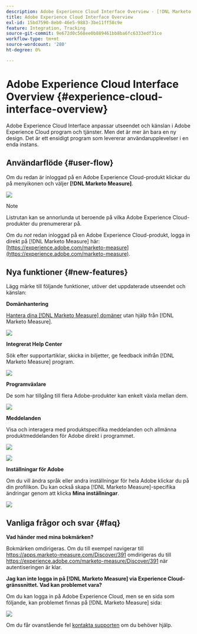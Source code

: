 ```yaml
---
description: Adobe Experience Cloud Interface Overview - [!DNL Marketo Measure]
title: Adobe Experience Cloud Interface Overview
exl-id: 15bd7590-8eb0-46e5-9883-3be11ff58c9e
feature: Integration, Tracking
source-git-commit: 9e672d0c568ee0b889461bb8ba6fc6333edf31ce
workflow-type: tm+mt
source-wordcount: '280'
ht-degree: 0%

---
```


# Adobe Experience Cloud Interface Overview {#experience-cloud-interface-overview}

Adobe Experience Cloud Interface anpassar utseendet och känslan i Adobe Experience Cloud program och tjänster. Men det är mer än bara en ny design. Det är ett ensidigt program som levererar användarupplevelser i en enda instans.

## Användarflöde {#user-flow}

Om du redan är inloggad på en Adobe Experience Cloud-produkt klickar du på menyikonen och väljer **[!DNL Marketo Measure]**.

![](assets/unified-shell-overview-4.png)

>[!NOTE]
>
>Listrutan kan se annorlunda ut beroende på vilka Adobe Experience Cloud-produkter du prenumererar på.

Om du _not_ redan inloggad på en Adobe Experience Cloud-produkt, logga in direkt på [!DNL Marketo Measure] här: [https://experience.adobe.com/marketo-measure](https://experience.adobe.com/marketo-measure).

## Nya funktioner {#new-features}

Lägg märke till följande funktioner, utöver det uppdaterade utseendet och känslan:

**Domänhantering**

[Hantera dina [!DNL Marketo Measure] domäner](/help/marketo-measure-and-adobe/domain-management.md) utan hjälp från [!DNL Marketo Measure].

![](assets/unified-shell-overview-5.png)

**Integrerat Help Center**

Sök efter supportartiklar, skicka in biljetter, ge feedback inifrån [!DNL Marketo Measure] program.

![](assets/unified-shell-overview-6.png)

**Programväxlare**

De som har tillgång till flera Adobe-produkter kan enkelt växla mellan dem.

![](assets/unified-shell-overview-7.png)

**Meddelanden**

Visa och interagera med produktspecifika meddelanden och allmänna produktmeddelanden för Adobe direkt i programmet.

![](assets/unified-shell-overview-8.png)

![](assets/unified-shell-overview-9.png)

**Inställningar för Adobe**

Om du vill ändra språk eller andra inställningar för hela Adobe klickar du på din profilikon. Du kan också skapa [!DNL Marketo Measure]-specifika ändringar genom att klicka **Mina inställningar**.

![](assets/unified-shell-overview-10.png)

## Vanliga frågor och svar {#faq}

**Vad händer med mina bokmärken?**

Bokmärken omdirigeras. Om du till exempel navigerar till https://apps.marketo-measure.com/Discover/391 omdirigeras du till https://experience.adobe.com/marketo-measure/Discover/391 när autentiseringen är klar.

**Jag kan inte logga in på [!DNL Marketo Measure] via Experience Cloud-gränssnittet. Vad kan problemet vara?**

Om du kan logga in på Adobe Experience Cloud, men se en sida som följande, kan problemet finnas på [!DNL Marketo Measure] sida:

![](assets/unified-shell-overview-11.png)

Om du får ovanstående fel [kontakta supporten](https://nation.marketo.com/t5/support/ct-p/Support) om du behöver hjälp.
